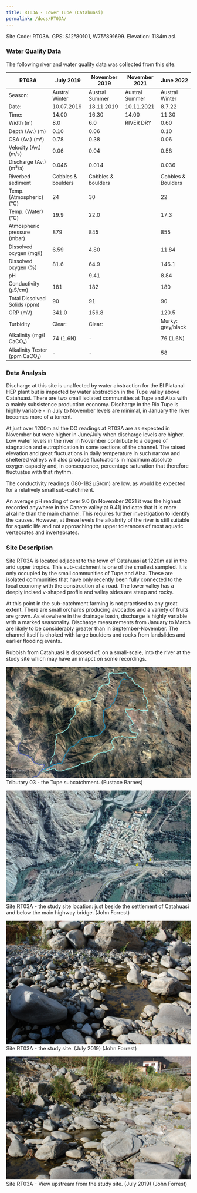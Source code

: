 ```yaml
---
title: RT03A - Lower Tupe (Catahuasi)
permalink: /docs/RT03A/
---
```



Site Code: RT03A.  GPS: S12°80101, W75°891699. Elevation:
1184m asl.


### Water Quality Data

The following river and water quality data was collected from this site:

|     RT03A                            |     July 2019             |     November 2019         |     November 2021     |     June 2022             |
|--------------------------------------|---------------------------|---------------------------|-----------------------|---------------------------|
|     Season:                          |     Austral Winter        |     Austral Summer        |     Austral Summer    |     Austral Winter        |
|     Date:                            |     10.07.2019            |     18.11.2019            |     10.11.2021        |     8.7.22                |
|     Time:                            |     14.00                 |     16.30                 |     14.00             |     11.30                 |
|     Width (m)                        |     8.0                   |     6.0                   |     RIVER DRY         |      0.60                    |
|     Depth (Av.) (m)                  |     0.10                  |     0.06                  |                       |      0.10                    |
|     CSA (Av.) (m²)                   |     0.78                  |     0.38                  |                       |      0.06                    |
|     Velocity (Av.) (m/s)             |     0.06                  |     0.04                  |                       |      0.58                    |
|     Discharge (Av.) (m³/s)           |     0.046                 |     0.014                 |                       |      0.036                   |
|     Riverbed sediment                |     Cobbles & boulders    |     Cobbles & boulders    |                       |     Cobbles & Boulders    |
|     Temp. (Atmospheric) (°C)         |     24                    |     30                    |                       |     22                    |
|     Temp. (Water) (°C)               |     19.9                  |     22.0                  |                       |     17.3                  |
|     Atmospheric pressure (mbar)      |     879                   |     845                   |                       |     855                   |
|     Dissolved oxygen (mg/l)          |     6.59                  |     4.80                  |                       |     11.84                 |
|     Dissolved oxygen (%)             |     81.6                  |     64.9                  |                       |     146.1                 |
|     pH                               |                           |     9.41                  |                       |     8.84                  |
|     Conductivity (µS/cm)             |     181                   |     182                   |                       |     180                   |
|     Total Dissolved Solids (ppm)     |     90                    |     91                    |                       |     90                    |
|     ORP (mV)                         |     341.0                 |     159.8                 |                       |     120.5                 |
|     Turbidity                        |     Clear:                |     Clear:                |                       |     Murky: grey/black     |
|     Alkalinity (mg/l CaCO₃)          |     74 (1.6N)             |     -                     |                       |     76 (1.6N)             |
|     Alkalinity Tester (ppm CaCO₃)    |     -                     |     -                     |                       |     58                    |


### Data Analysis
Discharge at this site is unaffected by water abstraction for the El Platanal HEP plant but is impacted by water abstraction in the Tupe valley above Catahuasi. There are two  small isolated communities at Tupe and Aiza with a mainly subsistence production economy. Discharge in the Rio Tupe is highly variable - in July to November levels are minimal, in January the river becomes more of a torrent. 

At just over 1200m asl the DO readings at RT03A are as expected in November but were higher in June/July when discharge levels are higher. Low water levels in the river in November contribute to a degree of stagnation and eutrophication in some sections of the channel. The raised elevation and great fluctuations in daily temperature in such narrow and sheltered valleys will also produce fluctuations in maximum absolute oxygen capacity and, in consequence, percentage saturation that therefore fluctuates with that rhythm. 

The conductivity readings (180-182 µS/cm) are low, as would be expected for a relatively small sub-catchment. 

An average pH reading of over 9.0 (in November 2021 it was the highest recorded anywhere in the Canete valley at 9.41) indicate that it is more alkaline than the main channel. This requires further investigation to identify the causes. However, at these levels the alkalinity of the river is still suitable for aquatic life and not approaching the upper tolerances of most aquatic vertebrates and invertebrates.


### Site Description
Site RT03A is located adjacent to the town of Catahuasi at 1220m asl in the arid upper tropics. This sub-catchment is one of the smallest sampled. It is only occupied by the small communities of Tupe and Aiza. These are isolated communities that have only recently been fully connected to the local economy with the construction of a road. The lower valley has a deeply incised v-shaped profile and valley sides are steep and rocky. 

At this point in the sub-catchment farming is not practised to any great extent. There are small orchards producing avocados and a variety of fruits are grown. As elsewhere in the drainage basin, discharge is highly variable with a marked seasonality. Discharge measurements from January to March are likely to be considerably greater than in September-November. The channel itself is choked with large boulders and rocks from landslides and earlier flooding events. 

Rubbish from Catahuasi is disposed of, on a small-scale, into the river at the study site which may have an imapct on some recordings.


![Tributary T03 - the Tupe subcatchment. (Eustace Barnes)](/assets/SiteDescriptions/T3/T3Tupesubcatchment.jpg)
Tributary 03 - the Tupe subcatchment. (Eustace Barnes)


![Site T03A - the study site location. (John Forrest)](/assets/SiteDescriptions/T3/RT03ALowerTupevalley.jpg)
Site RT03A - the study site location: just beside the settlement of Catahuasi and below the main highway bridge. (John Forrest)


![Site T03A - the study site. (John Forrest)](/assets/SiteDescriptions/T3/T3AStudysite.JPG)
Site RT03A - the study site. (July 2019) (John Forrest)


![Site T03A - View upstream from the study site. (John Forrest)](/assets/SiteDescriptions/T3/T3AViewupstream.JPG)
Site RT03A - View upstream from the study site. (July 2019) (John Forrest)

